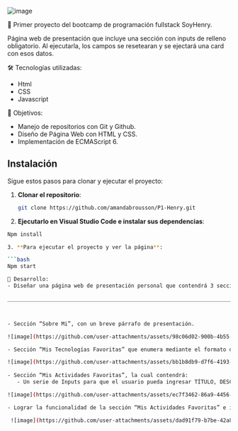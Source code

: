 ![image](https://github.com/user-attachments/assets/277b144d-da97-45ae-9a67-fe3f77882bf6)

🌟 Primer proyecto del bootcamp de programación fullstack SoyHenry.

Página web de presentación que incluye una sección con inputs de relleno obligatorio. Al ejecutarla, los campos se resetearan y se ejectará una card con esos datos.

🛠️ Tecnologías utilizadas:
- Html
- CSS
- Javascript

🎯 Objetivos:
- Manejo de repositorios con Git y Github.
- Diseño de Página Web con HTML y CSS.
- Implementación de ECMAScript 6.

## Instalación

Sigue estos pasos para clonar y ejecutar el proyecto:

1. **Clonar el repositorio**:

   ```bash
   git clone https://github.com/amandabrousson/P1-Henry.git

2. **Ejecutarlo en Visual Studio Code e instalar sus dependencias**:

 ```bash
Npm install

3. **Para ejecutar el proyecto y ver la página**:

 ```bash
Npm start

🚀 Desarrollo:
- Diseñar una página web de presentación personal que contendrá 3 secciones:

_______________________________________________________________________________________________________



- Sección “Sobre Mi”, con un breve párrafo de presentación.

![image](https://github.com/user-attachments/assets/98c06d02-900b-4b55-b65a-b755dfd58cea)

- Sección “Mis Tecnologías Favoritas” que enumera mediante el formato deseado las tecnologías favoritas.

![image](https://github.com/user-attachments/assets/bb1b8db9-d7f6-4193-8f16-39c56d11c653)
  
- Sección “Mis Actividades Favoritas”, la cual contendrá:
    - Un serie de Inputs para que el usuario pueda ingresar TÍTULO, DESCRIPCIÓN y URL DE IMAGEN.

![image](https://github.com/user-attachments/assets/ec7f3462-86a9-4456-8d42-cbda0d033f53)

- Lograr la funcionalidad de la sección “Mis Actividades Favoritas” e implementar la funcionalidad de eliminar tarjetas del contenedor al hacer click sobre ellas.

  ![image](https://github.com/user-attachments/assets/dad91f79-b7be-42a8-8831-22d6c219fd83)


